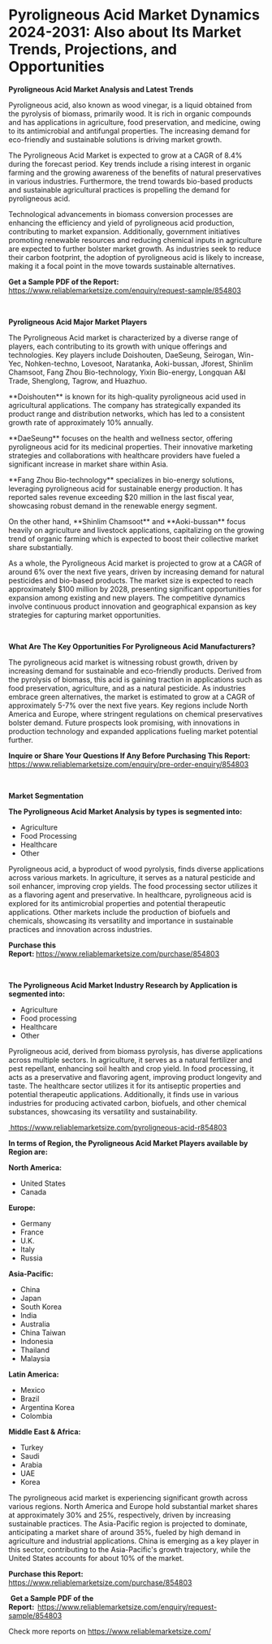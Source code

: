 <p><h1>Pyroligneous Acid Market Dynamics 2024-2031: Also about Its Market Trends, Projections, and Opportunities</h1></p><p><strong>Pyroligneous Acid Market Analysis and Latest Trends</strong></p>
<p><p>Pyroligneous acid, also known as wood vinegar, is a liquid obtained from the pyrolysis of biomass, primarily wood. It is rich in organic compounds and has applications in agriculture, food preservation, and medicine, owing to its antimicrobial and antifungal properties. The increasing demand for eco-friendly and sustainable solutions is driving market growth. </p><p>The Pyroligneous Acid Market is expected to grow at a CAGR of 8.4% during the forecast period. Key trends include a rising interest in organic farming and the growing awareness of the benefits of natural preservatives in various industries. Furthermore, the trend towards bio-based products and sustainable agricultural practices is propelling the demand for pyroligneous acid. </p><p>Technological advancements in biomass conversion processes are enhancing the efficiency and yield of pyroligneous acid production, contributing to market expansion. Additionally, government initiatives promoting renewable resources and reducing chemical inputs in agriculture are expected to further bolster market growth. As industries seek to reduce their carbon footprint, the adoption of pyroligneous acid is likely to increase, making it a focal point in the move towards sustainable alternatives.</p></p>
<p><strong>Get a Sample PDF of the Report:&nbsp;</strong> <a href="https://www.reliablemarketsize.com/enquiry/request-sample/854803?utm_campaign=1103&utm_medium=2&utm_source=Github&utm_content=ia&utm_term=09112024&utm_id=pyroligneous-acid">https://www.reliablemarketsize.com/enquiry/request-sample/854803</a></p>
<p>&nbsp;</p>
<p><strong>Pyroligneous Acid Major Market Players</strong></p>
<p><p>The Pyroligneous Acid market is characterized by a diverse range of players, each contributing to its growth with unique offerings and technologies. Key players include Doishouten, DaeSeung, Seirogan, Win-Yec, Nohken-techno, Lovesoot, Naratanka, Aoki-bussan, Jforest, Shinlim Chamsoot, Fang Zhou Bio-technology, Yixin Bio-energy, Longquan A&I Trade, Shenglong, Tagrow, and Huazhuo.</p><p>**Doishouten** is known for its high-quality pyroligneous acid used in agricultural applications. The company has strategically expanded its product range and distribution networks, which has led to a consistent growth rate of approximately 10% annually. </p><p>**DaeSeung** focuses on the health and wellness sector, offering pyroligneous acid for its medicinal properties. Their innovative marketing strategies and collaborations with healthcare providers have fueled a significant increase in market share within Asia.</p><p>**Fang Zhou Bio-technology** specializes in bio-energy solutions, leveraging pyroligneous acid for sustainable energy production. It has reported sales revenue exceeding $20 million in the last fiscal year, showcasing robust demand in the renewable energy segment.</p><p>On the other hand, **Shinlim Chamsoot** and **Aoki-bussan** focus heavily on agriculture and livestock applications, capitalizing on the growing trend of organic farming which is expected to boost their collective market share substantially. </p><p>As a whole, the Pyroligneous Acid market is projected to grow at a CAGR of around 6% over the next five years, driven by increasing demand for natural pesticides and bio-based products. The market size is expected to reach approximately $100 million by 2028, presenting significant opportunities for expansion among existing and new players. The competitive dynamics involve continuous product innovation and geographical expansion as key strategies for capturing market opportunities.</p></p>
<p>&nbsp;</p>
<p><strong>What Are The Key Opportunities For Pyroligneous Acid Manufacturers?</strong></p>
<p><p>The pyroligneous acid market is witnessing robust growth, driven by increasing demand for sustainable and eco-friendly products. Derived from the pyrolysis of biomass, this acid is gaining traction in applications such as food preservation, agriculture, and as a natural pesticide. As industries embrace green alternatives, the market is estimated to grow at a CAGR of approximately 5-7% over the next five years. Key regions include North America and Europe, where stringent regulations on chemical preservatives bolster demand. Future prospects look promising, with innovations in production technology and expanded applications fueling market potential further.</p></p>
<p><strong>Inquire or Share Your Questions If Any Before Purchasing This Report:</strong> <a href="https://www.reliablemarketsize.com/enquiry/pre-order-enquiry/854803?utm_campaign=1103&utm_medium=2&utm_source=Github&utm_content=ia&utm_term=09112024&utm_id=pyroligneous-acid">https://www.reliablemarketsize.com/enquiry/pre-order-enquiry/854803</a></p>
<p>&nbsp;</p>
<p><strong>Market Segmentation</strong></p>
<p><strong>The Pyroligneous Acid Market Analysis by types is segmented into:</strong></p>
<p><ul><li>Agriculture</li><li>Food Processing</li><li>Healthcare</li><li>Other</li></ul></p>
<p><p>Pyroligneous acid, a byproduct of wood pyrolysis, finds diverse applications across various markets. In agriculture, it serves as a natural pesticide and soil enhancer, improving crop yields. The food processing sector utilizes it as a flavoring agent and preservative. In healthcare, pyroligneous acid is explored for its antimicrobial properties and potential therapeutic applications. Other markets include the production of biofuels and chemicals, showcasing its versatility and importance in sustainable practices and innovation across industries.</p></p>
<p><strong>Purchase this Report:&nbsp;</strong><a href="https://www.reliablemarketsize.com/purchase/854803?utm_campaign=1103&utm_medium=2&utm_source=Github&utm_content=ia&utm_term=09112024&utm_id=pyroligneous-acid">https://www.reliablemarketsize.com/purchase/854803</a></p>
<p>&nbsp;</p>
<p><strong>The Pyroligneous Acid Market Industry Research by Application is segmented into:</strong></p>
<p><ul><li>Agriculture</li><li>Food processing</li><li>Healthcare</li><li>Other</li></ul></p>
<p><p>Pyroligneous acid, derived from biomass pyrolysis, has diverse applications across multiple sectors. In agriculture, it serves as a natural fertilizer and pest repellant, enhancing soil health and crop yield. In food processing, it acts as a preservative and flavoring agent, improving product longevity and taste. The healthcare sector utilizes it for its antiseptic properties and potential therapeutic applications. Additionally, it finds use in various industries for producing activated carbon, biofuels, and other chemical substances, showcasing its versatility and sustainability.</p></p>
<p><a href="https://www.reliablemarketsize.com/pyroligneous-acid-r854803?utm_campaign=1103&utm_medium=2&utm_source=Github&utm_content=ia&utm_term=09112024&utm_id=pyroligneous-acid">&nbsp;https://www.reliablemarketsize.com/pyroligneous-acid-r854803</a></p>
<p><strong>In terms of Region, the Pyroligneous Acid Market Players available by Region are:</strong></p>
<p>
    <p> <strong> North America: </strong>
        <ul>
            <li>United States</li>
            <li>Canada</li>
        </ul>
        </p> 
    <p> <strong> Europe: </strong>
        <ul>
            <li>Germany</li>
            <li>France</li>
            <li>U.K.</li>
            <li>Italy</li>
            <li>Russia</li>
        </ul>
        </p> 
    <p> <strong> Asia-Pacific: </strong>
        <ul>
            <li>China</li>
            <li>Japan</li>
            <li>South Korea</li>
            <li>India</li>
            <li>Australia</li>
            <li>China Taiwan</li>
            <li>Indonesia</li>
            <li>Thailand</li>
            <li>Malaysia</li>
        </ul>
        </p> 
    <p> <strong> Latin America: </strong>
        <ul>
            <li>Mexico</li>
            <li>Brazil</li>
            <li>Argentina Korea</li>
            <li>Colombia</li>
        </ul>
        </p> 
    <p> <strong> Middle East & Africa: </strong>
        <ul>
            <li>Turkey</li>
            <li>Saudi</li>
            <li>Arabia</li>
            <li>UAE</li>
            <li>Korea</li>
        </ul>
    </p>
    </p>
<p><p>The pyroligneous acid market is experiencing significant growth across various regions. North America and Europe hold substantial market shares at approximately 30% and 25%, respectively, driven by increasing sustainable practices. The Asia-Pacific region is projected to dominate, anticipating a market share of around 35%, fueled by high demand in agriculture and industrial applications. China is emerging as a key player in this sector, contributing to the Asia-Pacific's growth trajectory, while the United States accounts for about 10% of the market.</p></p>
<p><strong>Purchase this Report: </strong><a href="https://www.reliablemarketsize.com/purchase/854803?utm_campaign=1103&utm_medium=2&utm_source=Github&utm_content=ia&utm_term=09112024&utm_id=pyroligneous-acid">https://www.reliablemarketsize.com/purchase/854803</a></p>
<p>&nbsp;<strong>Get a Sample PDF of the Report:&nbsp;&nbsp;</strong><a href="https://www.reliablemarketsize.com/enquiry/request-sample/854803?utm_campaign=1103&utm_medium=2&utm_source=Github&utm_content=ia&utm_term=09112024&utm_id=pyroligneous-acid">https://www.reliablemarketsize.com/enquiry/request-sample/854803</a></p>
<p><strong></strong></p>
<p>Check more reports on <a href="https://www.reliablemarketsize.com/?utm_campaign=1103&utm_medium=2&utm_source=Github&utm_content=ia&utm_term=09112024&utm_id=pyroligneous-acid">https://www.reliablemarketsize.com/</a></p>